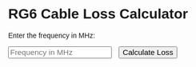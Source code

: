 <html lang="en">
<head>
  <meta charset="UTF-8">
  <title>RG6 Cable Loss Calculator</title>
  <style>
    body { font-family: Arial, sans-serif; margin: 40px; }
    label, input, button { font-size: 1.1em; }
    input { margin-right: 10px; }
  </style>
</head>
<body>
  <h1>RG6 Cable Loss Calculator</h1>
  <p>Enter the frequency in MHz:</p>
  <input type="number" id="frequency" placeholder="Frequency in MHz" step="any">
  <button onclick="calculateLoss()">Calculate Loss</button>
  <p id="result"></p>

  <script>
    function calculateLoss() {
      // Retrieve the entered frequency
      var frequency = parseFloat(document.getElementById("frequency").value);
      if (isNaN(frequency) || frequency <= 0) {
        document.getElementById("result").innerText = "Please enter a valid positive frequency.";
        return;
      }
      
      // Calculate loss using L(f) = 0.231 * f^0.484
      var loss = 0.231 * Math.pow(frequency, 0.484);
      
      // Display the result with two decimals
      document.getElementById("result").innerText =
        "Cable loss at " + frequency + " MHz is approximately " + loss.toFixed(2) + " dB per 100 ft.";
    }
  </script>
</body>
</html>
